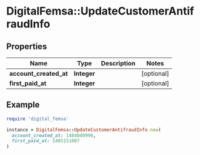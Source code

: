 # DigitalFemsa::UpdateCustomerAntifraudInfo

## Properties

| Name | Type | Description | Notes |
| ---- | ---- | ----------- | ----- |
| **account_created_at** | **Integer** |  | [optional] |
| **first_paid_at** | **Integer** |  | [optional] |

## Example

```ruby
require 'digital_femsa'

instance = DigitalFemsa::UpdateCustomerAntifraudInfo.new(
  account_created_at: 1484040996,
  first_paid_at: 1485151007
)
```

